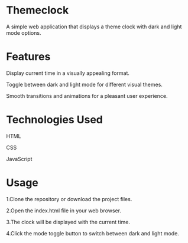 # Themeclock
A simple web application that displays a theme clock with dark and light mode options.

# Features

Display current time in a visually appealing format.

Toggle between dark and light mode for different visual themes.

Smooth transitions and animations for a pleasant user experience.


# Technologies Used

HTML

CSS

JavaScript


# Usage

1.Clone the repository or download the project files.

2.Open the index.html file in your web browser.

3.The clock will be displayed with the current time.

4.Click the mode toggle button to switch between dark and light mode.
